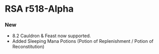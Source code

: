 # RSA r518-Alpha
### New
* 8.2 Cauldron & Feast now supported.
* Added Sleeping Mana Potions (Potion of Replenishment / Potion of Reconstitution)
